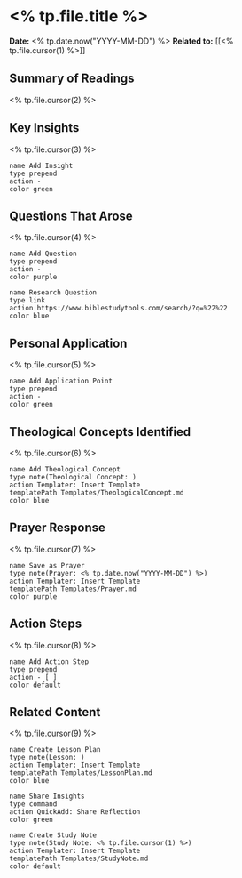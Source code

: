 # <% tp.file.title %>
**Date:** <% tp.date.now("YYYY-MM-DD") %>
**Related to:** [[<% tp.file.cursor(1) %>]]

## Summary of Readings
<% tp.file.cursor(2) %>

## Key Insights
<% tp.file.cursor(3) %>

```button
name Add Insight
type prepend
action - 
color green
```

## Questions That Arose
<% tp.file.cursor(4) %>

```button
name Add Question
type prepend
action - 
color purple
```

```button
name Research Question
type link
action https://www.biblestudytools.com/search/?q=%22%22
color blue
```

## Personal Application
<% tp.file.cursor(5) %>

```button
name Add Application Point
type prepend
action - 
color green
```

## Theological Concepts Identified
<% tp.file.cursor(6) %>

```button
name Add Theological Concept
type note(Theological Concept: )
action Templater: Insert Template
templatePath Templates/TheologicalConcept.md
color blue
```

## Prayer Response
<% tp.file.cursor(7) %>

```button
name Save as Prayer
type note(Prayer: <% tp.date.now("YYYY-MM-DD") %>)
action Templater: Insert Template
templatePath Templates/Prayer.md
color purple
```

## Action Steps
<% tp.file.cursor(8) %>

```button
name Add Action Step
type prepend
action - [ ] 
color default
```

## Related Content
<% tp.file.cursor(9) %>

```button
name Create Lesson Plan
type note(Lesson: )
action Templater: Insert Template
templatePath Templates/LessonPlan.md
color blue
```

```button
name Share Insights
type command
action QuickAdd: Share Reflection
color green
```

```button
name Create Study Note
type note(Study Note: <% tp.file.cursor(1) %>)
action Templater: Insert Template
templatePath Templates/StudyNote.md
color default
``` 